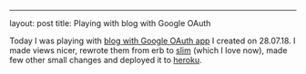 ---
layout: post
title: Playing with blog with Google OAuth

Today I was playing with [blog with Google OAuth app](https://github.com/KubaSemczuk/blog-with-Google-oauth) I created on 28.07.18. I made views nicer, rewrote them from erb to [slim](http://slim-lang.com/) (which I love now), made few other small changes and deployed it to [heroku](https://simple-blog-with-google-oauth.herokuapp.com/).
